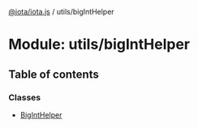 [@iota/iota.js](../README.md) / utils/bigIntHelper

# Module: utils/bigIntHelper

## Table of contents

### Classes

- [BigIntHelper](../classes/utils_bigIntHelper.BigIntHelper.md)
